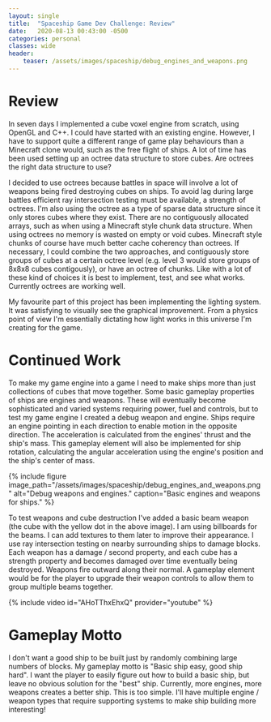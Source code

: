 ```yaml
---
layout: single
title:  "Spaceship Game Dev Challenge: Review"
date:   2020-08-13 00:43:00 -0500
categories: personal
classes: wide
header:
    teaser: /assets/images/spaceship/debug_engines_and_weapons.png
---
```


# Review
In seven days I implemented a cube voxel engine from scratch, using OpenGL and C++. I could have started with an existing engine. However, I have to support quite a different range of game play behaviours than a Minecraft clone would, such as the free flight of ships. A lot of time has been used setting up an octree data structure to store cubes. Are octrees the right data structure to use? 

I decided to use octrees because battles in space will involve a lot of weapons being fired destroying cubes on ships. To avoid lag during large battles efficient ray intersection testing must be available, a strength of octrees. I'm also using the octree as a type of sparse data structure since it only stores cubes where they exist. There are no contiguously allocated arrays, such as when using a Minecraft style chunk data structure. When using octrees no memory is wasted on empty or void cubes. Minecraft style chunks of course have much better cache coherency than octrees. If necessary, I could combine the two approaches, and contiguously store groups of cubes at a certain octree level (e.g. level 3 would store groups of 8x8x8 cubes contigously), or have an octree of chunks. Like with a lot of these kind of choices it is best to implement, test, and see what works. Currently octrees are working well.

My favourite part of this project has been implementing the lighting system. It was satisfying to visually see the graphical improvement. From a physics point of view I'm essentially dictating how light works in this universe I'm creating for the game.

# Continued Work
To make my game engine into a game I need to make ships more than just collections of cubes that move together. Some basic gameplay properties of ships are engines and weapons. These will eventually become sophisticated and varied systems requiring power, fuel and controls, but to test my game engine I created a debug weapon and engine. Ships require an engine pointing in each direction to enable motion in the opposite direction. The acceleration is calculated from the engines' thrust and the ship's mass. This gameplay element will also be implemented for ship rotation, calculating the angular acceleration using the engine's position and the ship's center of mass.

{% include figure image_path="/assets/images/spaceship/debug_engines_and_weapons.png" alt="Debug weapons and engines." caption="Basic engines and weapons for ships." %}

To test weapons and cube destruction I've added a basic beam weapon (the cube with the yellow dot in the above image). I am using billboards for the beams. I can add textures to them later to improve their appearance. I use ray intersection testing on nearby surrounding ships to damage blocks. Each weapon has a damage / second property, and each cube has a strength property and becomes damaged over time eventually being destroyed. Weapons fire outward along their normal. A gameplay element would be for the player to upgrade their weapon controls to allow them to group multiple beams together.

{% include video id="AHoTThxEhxQ" provider="youtube" %}

# Gameplay Motto
I don't want a good ship to be built just by randomly combining large numbers of blocks. My gameplay motto is "Basic ship easy, good ship hard". I want the player to easily figure out how to build a basic ship, but leave no obvious solution for the "best" ship. Currently, more engines, more weapons creates a better ship. This is too simple. I'll have multiple engine / weapon types that require supporting systems to make ship building more interesting!
